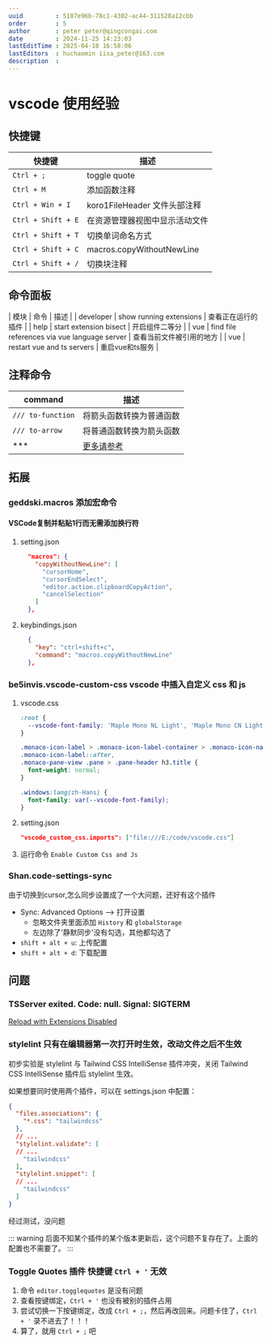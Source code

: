 ```yaml
---
uuid         : 5187e96b-78c1-4302-ac44-311528a12cbb
order        : 5
author       : peter peter@qingcongai.com
date         : 2024-11-25 14:23:03
lastEditTime : 2025-04-18 16:58:06
lastEditors  : huchaomin iisa_peter@163.com
description  :
---
```

# vscode 使用经验

## 快捷键

| 快捷键 | 描述 |
| --- | --- |
| `Ctrl + ;` | toggle quote |
| `Ctrl + M` | 添加函数注释 |
| `Ctrl + Win + I` | koro1FileHeader 文件头部注释 |
| `Ctrl + Shift + E` | 在资源管理器视图中显示活动文件 |
| `Ctrl + Shift + T` | 切换单词命名方式 |
| `Ctrl + Shift + C` | macros.copyWithoutNewLine |
| `Ctrl + Shift + /` | 切换块注释 |

## 命令面板

| 模块 | 命令 | 描述 |
| developer | show running extensions | 查看正在运行的插件 |
| help | start extension bisect | 开启组件二等分 |
| vue | find file references via vue language server | 查看当前文件被引用的地方 |
| vue | restart vue and ts servers | 重启vue和ts服务 |


## 注释命令

| command | 描述 |
| --- | --- |
| `/// to-function` | 将箭头函数转换为普通函数 |
| `/// to-arrow` | 将普通函数转换为箭头函数 |
| *** | [更多请参考](https://eslint-plugin-command.antfu.me/commands/hoist-regexp) |


## 拓展

### geddski.macros 添加宏命令

#### VSCode复制并粘贴1行而无需添加换行符
1. setting.json
    ```json
      "macros": {
        "copyWithoutNewLine": [
          "cursorHome",
          "cursorEndSelect",
          "editor.action.clipboardCopyAction",
          "cancelSelection"
        ]
      },
    ```
2. keybindings.json
    ```json
      {
        "key": "ctrl+shift+c",
        "command": "macros.copyWithoutNewLine"
      },
    ```
### be5invis.vscode-custom-css vscode 中插入自定义 css 和 js
1. vscode.css
    ```css
    :root {
      --vscode-font-family: 'Maple Mono NL Light', 'Maple Mono CN Light', consolas, 'Courier New', monospace;
    }

    .monaco-icon-label > .monaco-icon-label-container > .monaco-icon-name-container > .label-name,
    .monaco-icon-label::after,
    .monaco-pane-view .pane > .pane-header h3.title {
      font-weight: normal;
    }

    .windows:lang(zh-Hans) {
      font-family: var(--vscode-font-family);
    }
    ```
2. setting.json
    ```json
    "vscode_custom_css.imports": ["file:///E:/code/vscode.css"]
    ```
3. 运行命令 `Enable Custom Css and Js`

### Shan.code-settings-sync

由于切换到cursor,怎么同步设置成了一个大问题，还好有这个插件

- Sync: Advanced Options --> 打开设置
    - 忽略文件夹里面添加 `History` 和 `globalStorage`
    - 左边除了'静默同步'没有勾选，其他都勾选了
- `shift + alt + u`: 上传配置
- `shift + alt + d`: 下载配置


## 问题

### TSServer exited. Code: null. Signal: SIGTERM

[Reload with Extensions Disabled](https://github.com/microsoft/vscode/issues/191441)

### stylelint 只有在编辑器第一次打开时生效，改动文件之后不生效

初步实验是 stylelint 与 Tailwind CSS IntelliSense 插件冲突，关闭 Tailwind CSS IntelliSense 插件后 stylelint 生效。

如果想要同时使用两个插件，可以在 settings.json 中配置：

```json
{
  "files.associations": {
    "*.css": "tailwindcss"
  },
  // ...
  "stylelint.validate": [
  // ...
    "tailwindcss"
  ],
  "stylelint.snippet": [
  // ...
    "tailwindcss"
  ]
}
```

经过测试，没问题

::: warning
后面不知某个插件的某个版本更新后，这个问题不复存在了。上面的配置也不需要了。
:::

### Toggle Quotes 插件 快捷键 `Ctrl + '` 无效

1. 命令 `editor.togglequotes` 是没有问题
2. 查看按键绑定，`Ctrl + '` 也没有被别的插件占用
3. 尝试切换一下按键绑定，改成 `Ctrl + ;`，然后再改回来。问题卡住了，`Ctrl + '` 录不进去了！！！
4. 算了，就用 `Ctrl + ;` 吧
